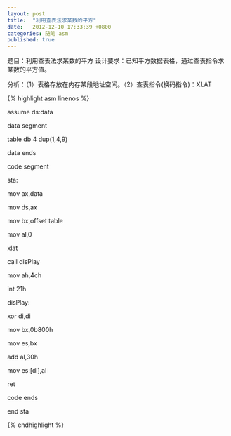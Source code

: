 ```yaml
---
layout: post
title:  "利用查表法求某数的平方"
date:   2012-12-10 17:33:39 +0800
categories: 随笔 asm
published: true
---
```


题目：利用查表法求某数的平方
设计要求：已知平方数据表格，通过查表指令求某数的平方值。

分析：（1）表格存放在内存某段地址空间。（2）查表指令(换码指令)：XLAT


{% highlight asm linenos %}

assume ds:data

data segment

table db 4 dup(1,4,9)

data ends


code segment

sta:

mov ax,data

mov ds,ax

mov bx,offset table

mov al,0

xlat

call disPlay

mov ah,4ch

int 21h

disPlay:

xor di,di

mov bx,0b800h

mov es,bx

add al,30h

mov es:[di],al

ret

code ends

end sta


{% endhighlight %}


